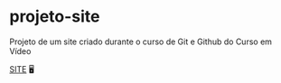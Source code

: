 # projeto-site
 Projeto de um site criado durante o curso de Git e Github do Curso em Vídeo




[SITE](https://diegorafaelvieira.github.io/projeto-site/index.html) :desktop_computer:
